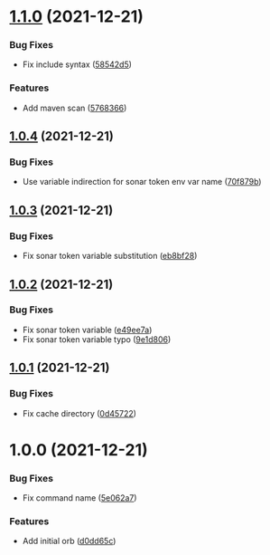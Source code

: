 # [1.1.0](https://github.com/trustedshops-public/circleci-orb-sonarcloud/compare/1.0.4...1.1.0) (2021-12-21)


### Bug Fixes

* Fix include syntax ([58542d5](https://github.com/trustedshops-public/circleci-orb-sonarcloud/commit/58542d55e94c9b384b73819f98f14c8db2ec063b))


### Features

* Add maven scan ([5768366](https://github.com/trustedshops-public/circleci-orb-sonarcloud/commit/576836612574c34285136d71ad6c23a520d8e4b8))

## [1.0.4](https://github.com/trustedshops-public/circleci-orb-sonarcloud/compare/1.0.3...1.0.4) (2021-12-21)


### Bug Fixes

* Use variable indirection for sonar token env var name ([70f879b](https://github.com/trustedshops-public/circleci-orb-sonarcloud/commit/70f879bdaf1e3d8e66beaa3e2cce66ca98433aae))

## [1.0.3](https://github.com/trustedshops-public/circleci-orb-sonarcloud/compare/1.0.2...1.0.3) (2021-12-21)


### Bug Fixes

* Fix sonar token variable substitution ([eb8bf28](https://github.com/trustedshops-public/circleci-orb-sonarcloud/commit/eb8bf28c2351f28eeccadc691cb57c5137bc2dc6))

## [1.0.2](https://github.com/trustedshops-public/circleci-orb-sonarcloud/compare/1.0.1...1.0.2) (2021-12-21)


### Bug Fixes

* Fix sonar token variable ([e49ee7a](https://github.com/trustedshops-public/circleci-orb-sonarcloud/commit/e49ee7ac98e7ec541d50f3f1442e5c76aa484a50))
* Fix sonar token variable typo ([9e1d806](https://github.com/trustedshops-public/circleci-orb-sonarcloud/commit/9e1d8066788ab60e35789fe4b16b70ce35e30427))

## [1.0.1](https://github.com/trustedshops-public/circleci-orb-sonarcloud/compare/1.0.0...1.0.1) (2021-12-21)


### Bug Fixes

* Fix cache directory ([0d45722](https://github.com/trustedshops-public/circleci-orb-sonarcloud/commit/0d4572229633199eb949d7bb53974c76e345b93a))

# 1.0.0 (2021-12-21)


### Bug Fixes

* Fix command name ([5e062a7](https://github.com/trustedshops-public/circleci-orb-sonarcloud/commit/5e062a740408a4bdbbd3d71cb0aeb81ee03f9f38))


### Features

* Add initial orb ([d0dd65c](https://github.com/trustedshops-public/circleci-orb-sonarcloud/commit/d0dd65c74e02873c8c51248620dc1b6bac975a89))
